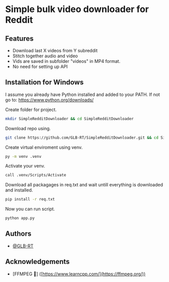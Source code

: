 # Simple bulk video downloader for Reddit

## Features
- Download last X videos from Y subreddit
- Stitch together audio and video
- Vids are saved in subfolder "videos" in MP4 format.
- No need for setting up API




## Installation for Windows
I assume you already have Python installed and added to your PATH. If not go to: https://www.python.org/downloads/

Create folder for project.
```bash
mkdir SimpleRedditDownloader && cd SimpleRedditDownloader
```

Download repo using.
```bash
git clone https://github.com/GLB-RT/SimpleRedditDownloader.git && cd SimpleRedditDownloader
```

Create virtual enviroment using venv.
 ```bash
py -m venv .venv
```
Activate your venv.
```bash
call .venv/Scripts/Activate
```
Download all packagages in req.txt and wait untill everything is downloaded and installed.
```bash
pip install -r req.txt
```
Now you can run script.
```bash
python app.py
```
## Authors

- [@GLB-RT](https://github.com/GLB-RT)


## Acknowledgements

 - [FFMPEG 💋] ([https://www.learncpp.com/](https://ffmpeg.org/))


